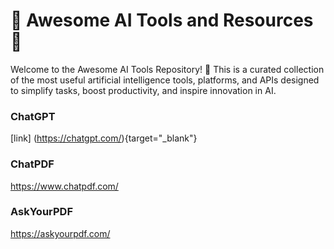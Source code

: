 # 🤖 Awesome AI Tools and Resources 🌟
Welcome to the Awesome AI Tools Repository! 🚀 This is a curated collection of the most useful artificial intelligence tools, platforms, and APIs designed to simplify tasks, boost productivity, and inspire innovation in AI.

### ChatGPT
[link] (https://chatgpt.com/){target="_blank"}
### ChatPDF
https://www.chatpdf.com/
### AskYourPDF
https://askyourpdf.com/
